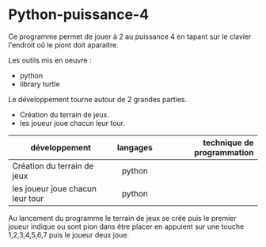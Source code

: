 # Python-puissance-4
Ce programme permet de jouer à 2 au puissance 4 en tapant sur le clavier l'endroit oû le piont doit aparaitre.
 
 Les outils mis en oeuvre :
 * python
 * library turtle
 
 Le développement tourne autour de 2 grandes parties.
 * Création du terrain de jeux.
 * les joueur joue chacun leur tour.
 
 |développement          |langages |technique de programmation                           |
|-----------------------|:-------:|----------------------------------------------------:|
|Création du terrain de jeux |python||
|les joueur joue chacun leur tour|python||

Au lancement du programme le terrain de jeux se crée puis le premier joueur indique ou sont pion dans être placer en appuient sur une touche  1,2,3,4,5,6,7 puis le joueur deux joue.
